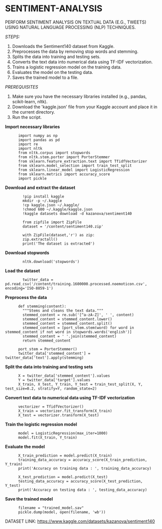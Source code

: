 # SENTIMENT-ANALYSIS
PERFORM SENTIMENT ANALYSIS ON TEXTUAL DATA (E.G., TWEETS) USING NATURAL LANGUAGE PROCESSING (NLP) TECHNIQUES.

*STEPS:*
1. Downloads the Sentiment140 dataset from Kaggle.
2. Preprocesses the data by removing stop words and stemming.
3. Splits the data into training and testing sets.
4. Converts the text data into numerical data using TF-IDF vectorization.
5. Trains a logistic regression model on the training data.
6. Evaluates the model on the testing data.
7. Saves the trained model to a file.

*PREREQUISITES*
1. Make sure you have the necessary libraries installed (e.g., pandas, scikit-learn, nltk).
2. Download the 'kaggle.json' file from your Kaggle account and place it in the current directory.
3. Run the script.

 **Import necessary libraries**
 
          import numpy as np
          import pandas as pd
          import re
          import nltk
          from nltk.corpus import stopwords
          from nltk.stem.porter import PorterStemmer
          from sklearn.feature_extraction.text import TfidfVectorizer
          from sklearn.model_selection import train_test_split
          from sklearn.linear_model import LogisticRegression
          from sklearn.metrics import accuracy_score
          import pickle

**Download and extract the dataset**

            !pip install kaggle
            mkdir -p ~/.kaggle
            !cp kaggle.json ~/.kaggle/
            !chmod 600 ~/.kaggle/kaggle.json
            !kaggle datasets download -d kazanova/sentiment140
            
            from zipfile import ZipFile
            dataset = '/content/sentiment140.zip'
            
            with ZipFile(dataset,'r') as zip:
            zip.extractall()
            print('The dataset is extracted')

**Download stopwords**
            
            nltk.download('stopwords')

**Load the dataset**
            
            twitter_data = pd.read_csv('/content/training.1600000.processed.noemoticon.csv', encoding='ISO-8859-1')

**Preprocess the data**

          def stemming(content):
            """Stems and cleans the text data."""
            stemmed_content = re.sub('[^a-zA-Z]', ' ', content)
            stemmed_content = stemmed_content.lower()
            stemmed_content = stemmed_content.split()
            stemmed_content = [port_stem.stem(word) for word in stemmed_content if not word in stopwords.words('english')]
            stemmed_content = ' '.join(stemmed_content)
            return stemmed_content
            
          port_stem = PorterStemmer()
          twitter_data['stemmed_content'] = twitter_data['text'].apply(stemming)

**Split the data into training and testing sets**
          
          X = twitter_data['stemmed_content'].values
          Y = twitter_data['target'].values
          X_train, X_test, Y_train, Y_test = train_test_split(X, Y, test_size=0.2, stratify=Y, random_state=2)

**Convert text data to numerical data using TF-IDF vectorization**
          
          vectorizer = TfidfVectorizer()
          X_train = vectorizer.fit_transform(X_train)
          X_test = vectorizer.transform(X_test)

**Train the logistic regression model**
          
          model = LogisticRegression(max_iter=1000)
          model.fit(X_train, Y_train)

**Evaluate the model**
          
          X_train_prediction = model.predict(X_train)
          training_data_accuracy = accuracy_score(X_train_prediction, Y_train)
          print('Accuracy on training data : ', training_data_accuracy)
  
          X_test_prediction = model.predict(X_test)
          testing_data_accuracy = accuracy_score(X_test_prediction, Y_test)
          print('Accuracy on testing data : ', testing_data_accuracy)

**Save the trained model**
          
          filename = "trained_model.sav"
          pickle.dump(model, open(filename, 'wb'))

DATASET LINK: https://www.kaggle.com/datasets/kazanova/sentiment140

